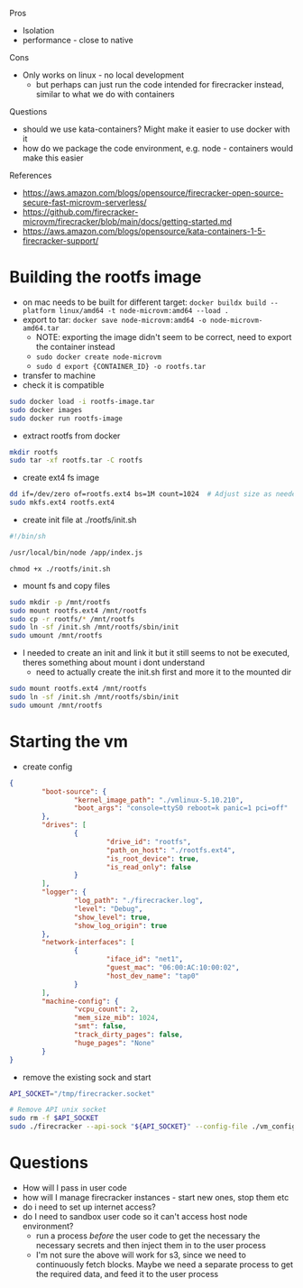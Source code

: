 Pros
- Isolation
- performance - close to native

Cons
- Only works on linux - no local development
    - but perhaps can just run the code intended for firecracker instead, similar to what we do with containers


Questions
- should we use kata-containers? Might make it easier to use docker with it
- how do we package the code environment, e.g. node - containers would make this easier  

References
- https://aws.amazon.com/blogs/opensource/firecracker-open-source-secure-fast-microvm-serverless/
- https://github.com/firecracker-microvm/firecracker/blob/main/docs/getting-started.md
- https://aws.amazon.com/blogs/opensource/kata-containers-1-5-firecracker-support/

# Building the rootfs image
- on mac needs to be built for different target: `docker buildx build --platform linux/amd64 -t node-microvm:amd64 --load .`
- export to tar: `docker save node-microvm:amd64 -o node-microvm-amd64.tar`
    - NOTE: exporting the image didn't seem to be correct, need to export the container instead
    - `sudo docker create node-microvm`
    - `sudo d export {CONTAINER_ID} -o rootfs.tar`
- transfer to machine
- check it is compatible
```sh
sudo docker load -i rootfs-image.tar
sudo docker images
sudo docker run rootfs-image
```
- extract rootfs from docker
```sh
mkdir rootfs
sudo tar -xf rootfs.tar -C rootfs
```
- create ext4 fs image
```sh
dd if=/dev/zero of=rootfs.ext4 bs=1M count=1024  # Adjust size as needed
sudo mkfs.ext4 rootfs.ext4
```
- create init file at ./rootfs/init.sh
```bash
#!/bin/sh

/usr/local/bin/node /app/index.js
```
`chmod +x ./rootfs/init.sh`
- mount fs and copy files
```sh
sudo mkdir -p /mnt/rootfs
sudo mount rootfs.ext4 /mnt/rootfs
sudo cp -r rootfs/* /mnt/rootfs
sudo ln -sf /init.sh /mnt/rootfs/sbin/init
sudo umount /mnt/rootfs
```


- I needed to create an init and link it but it still seems to not be executed, theres something about mount i dont understand
    - need to actually create the init.sh first and more it to the mounted dir
```sh
sudo mount rootfs.ext4 /mnt/rootfs
sudo ln -sf /init.sh /mnt/rootfs/sbin/init
sudo umount /mnt/rootfs
```

# Starting the vm
- create config
```json
{                                                                     
        "boot-source": {                                              
                "kernel_image_path": "./vmlinux-5.10.210",            
                "boot_args": "console=ttyS0 reboot=k panic=1 pci=off" 
        },                                                            
        "drives": [                                                   
                {                                                     
                        "drive_id": "rootfs",                         
                        "path_on_host": "./rootfs.ext4",              
                        "is_root_device": true,                       
                        "is_read_only": false                         
                }                                                     
        ],                                                            
        "logger": {                                                   
                "log_path": "./firecracker.log",                      
                "level": "Debug",                                     
                "show_level": true,                                   
                "show_log_origin": true                               
        },                                                            
        "network-interfaces": [                                       
                {                                                     
                        "iface_id": "net1",                           
                        "guest_mac": "06:00:AC:10:00:02",             
                        "host_dev_name": "tap0"                       
                }                                                     
        ],                                                            
        "machine-config": {                                           
                "vcpu_count": 2,                                      
                "mem_size_mib": 1024,                                 
                "smt": false,                                         
                "track_dirty_pages": false,                           
                "huge_pages": "None"                                  
        }                                                             
}
```
- remove the existing sock and start
```sh
API_SOCKET="/tmp/firecracker.socket"

# Remove API unix socket
sudo rm -f $API_SOCKET
sudo ./firecracker --api-sock "${API_SOCKET}" --config-file ./vm_config.json
```

# Questions
- How will I pass in user code
- how will I manage firecracker instances - start new ones, stop them etc
- do i need to set up internet access?
- do I need to sandbox user code so it can't access host node environment?
    - run a process _before_ the user code to get the necessary the necessary secrets and then inject them in to the user process
    - I'm not sure the above will work for s3, since we need to continuously fetch blocks. Maybe we need a separate process to get the required data, and feed it to the user process
